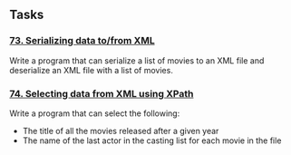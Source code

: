 ## Tasks
### [73. Serializing data to/from XML](https://github.com/vladIev/the_modern_cpp_challange/tree/main/src/data_serialization/73_xml_serialization)
Write a program that can serialize a list of movies to an XML file and deserialize an XML file with a list of movies.

### [74. Selecting data from XML using XPath](https://github.com/vladIev/the_modern_cpp_challange/tree/main/src/data_serialization/74_xml_xapth)
Write a program that can select the following:
* The title of all the movies released after a given year
* The name of the last actor in the casting list for each movie in the file



